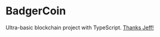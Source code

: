 # BadgerCoin

Ultra-basic blockchain project with TypeScript. [Thanks Jeff!](https://youtu.be/qF7dkrce-mQ)
